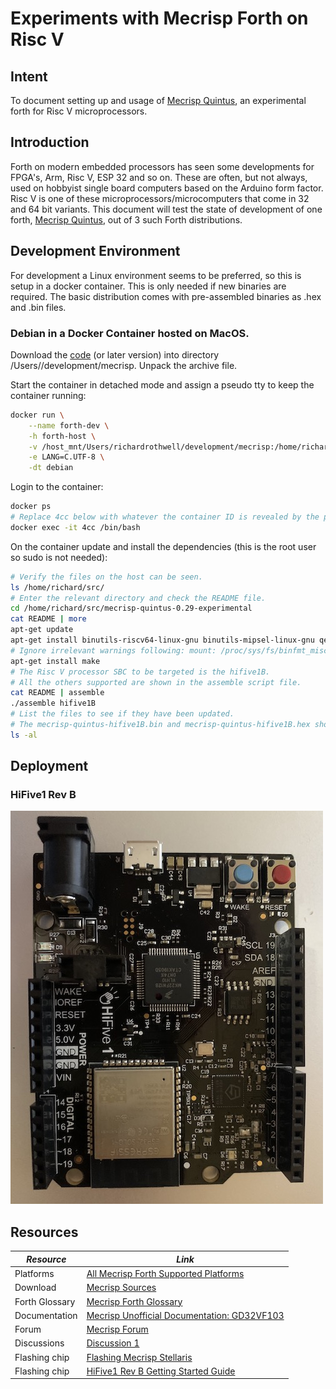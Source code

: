 # Experiments with Mecrisp Forth on Risc V

## Intent

To document setting up and usage of [Mecrisp Quintus](https://mecrisp-stellaris-folkdoc.sourceforge.io/gd32vf103.html), an experimental forth for Risc V microprocessors.

## Introduction

Forth on modern embedded processors has seen some developments for FPGA's, Arm, Risc V, ESP 32 and so on.
These are often, but not always, used on hobbyist single board computers based on the Arduino form factor.
Risc V is one of these microprocessors/microcomputers that come in 32 and 64 bit variants. 
This document will test the state of development of one forth, [Mecrisp Quintus](https://mecrisp-stellaris-folkdoc.sourceforge.io/gd32vf103.html), out of 3 such Forth distributions.

## Development Environment

For development a Linux environment seems to be preferred, 
so this is setup in a docker container. 
This is only needed if new binaries are required.
The basic distribution comes with pre-assembled binaries as .hex and .bin files.

### Debian in a Docker Container hosted on MacOS.

Download the [code](https://sourceforge.net/projects/mecrisp/files/mecrisp-quintus-0.29-experimental.tar.gz/download) (or later version) into directory /Users/<user-name-here-0>/development/mecrisp. Unpack the archive file.

Start the container in detached mode and assign a pseudo tty to keep the container running:

```bash
docker run \
    --name forth-dev \
    -h forth-host \
    -v /host_mnt/Users/richardrothwell/development/mecrisp:/home/richard/src \
    -e LANG=C.UTF-8 \
    -dt debian
```
Login to the container:

```bash
docker ps
# Replace 4cc below with whatever the container ID is revealed by the ps sub-command.
docker exec -it 4cc /bin/bash
```

On the container update and install the dependencies (this is the root user so sudo is not needed):

```bash
# Verify the files on the host can be seen.
ls /home/richard/src/
# Enter the relevant directory and check the README file.
cd /home/richard/src/mecrisp-quintus-0.29-experimental
cat README | more
apt-get update
apt-get install binutils-riscv64-linux-gnu binutils-mipsel-linux-gnu qemu-user-static srecord
# Ignore irrelevant warnings following: mount: /proc/sys/fs/binfmt_misc: permission denied
apt-get install make
# The Risc V processor SBC to be targeted is the hifive1B. 
# All the others supported are shown in the assemble script file.
cat README | assemble
./assemble hifive1B
# List the files to see if they have been updated.
# The mecrisp-quintus-hifive1B.bin and mecrisp-quintus-hifive1B.hex should have their creation dates rrfreshed.
ls -al

```
## Deployment

### HiFive1 Rev B
![HiFive1 Rev B](HiFive1B-thumbnail.JPG "HiFive1 Rev B")

## Resources

| *Resource* | *Link* |
| ---------- | ----- |
| Platforms | [All Mecrisp Forth Supported Platforms](http://mecrisp.sourceforge.net) |
| Download |  [Mecrisp Sources](https://sourceforge.net/projects/mecrisp/) |
| Forth Glossary |  [Mecrisp Forth Glossary](https://mecrisp-stellaris-folkdoc.sourceforge.io/gd32vf103.html) |
| Documentation |  [Mecrisp Unofficial Documentation: GD32VF103](https://mecrisp-stellaris-folkdoc.sourceforge.io/gd32vf103.html) |
| Forum | [Mecrisp Forum](https://sourceforge.net/p/mecrisp/discussion/general/) |
| Discussions | [Discussion 1](https://sourceforge.net/p/mecrisp/discussion/general/thread/3a0c2e6e3f/) |
| Flashing chip | [Flashing Mecrisp Stellaris](https://mecrisp-stellaris-folkdoc.sourceforge.io/flashing-mecrisp_stellaris.html)
| Flashing chip| [HiFive1 Rev B Getting Started Guide](https://sifive.cdn.prismic.io/sifive%2F8d7b8385-64e3-4914-8608-8568412c8aae_hifive1b-getting-started-guide.pdf) |
